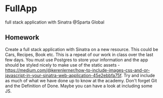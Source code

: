 # FullApp
full stack application with Sinatra @Sparta Global

## Homework
Create a full stack application with Sinatra on a new resource. This could be Cars, Recipes, Book etc. This is a repeat of our work in class over the last few days. You must use Postgres to store your information and the app should be styled nicely to make use of the static assets - https://medium.com/@kerenlerner/how-to-include-images-css-and-or-javascript-in-your-sinatra-web-application-45e2ebbfa75f. Try and include as much of what we have done up to know at the academy. Don't forget Git and the Definition of Done. Maybe you can have a look at including some JS.
